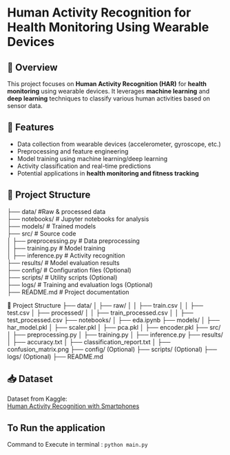 # Human Activity Recognition for Health Monitoring Using Wearable Devices  

## 📌 Overview  
This project focuses on **Human Activity Recognition (HAR)** for **health monitoring** using wearable devices. It leverages **machine learning** and **deep learning** techniques to classify various human activities based on sensor data.  

## 🚀 Features  
- Data collection from wearable devices (accelerometer, gyroscope, etc.)  
- Preprocessing and feature engineering  
- Model training using machine learning/deep learning  
- Activity classification and real-time predictions  
- Potential applications in **health monitoring and fitness tracking**  

## 📂 Project Structure  

 ├── data/                   #Raw & processed data </br>
 ├── notebooks/              # Jupyter notebooks for analysis </br>
 ├── models/                 # Trained models </br>
 ├── src/                    # Source code </br>
 │ ├── preprocessing.py      # Data preprocessing </br>
 │ ├── training.py           # Model training </br>
 │ ├── inference.py          # Activity recognition </br>
 ├── results/                # Model evaluation results </br>
 ├── config/                 # Configuration files (Optional) </br>
 ├── scripts/                # Utility scripts (Optional) </br>
 ├── logs/                   # Training and evaluation logs (Optional) </br>
 ├── README.md # Project documentation


📂 Project Structure
├── data/
│ ├── raw/
│ │ ├── train.csv
│ │ ├── test.csv
│ ├── processed/
│ │ ├── train_processed.csv
│ │ ├── test_processed.csv
├── notebooks/
│ ├── eda.ipynb
├── models/
│ ├── har_model.pkl
│ ├── scaler.pkl
│ ├── pca.pkl
│ ├── encoder.pkl
├── src/
│ ├── preprocessing.py
│ ├── training.py
│ ├── inference.py
├── results/
│ ├── accuracy.txt
│ ├── classification_report.txt
│ ├── confusion_matrix.png
├── config/ (Optional)
├── scripts/ (Optional)
├── logs/ (Optional)
├── README.md


## 📥 Dataset
Dataset from Kaggle:  
[Human Activity Recognition with Smartphones](https://www.kaggle.com/datasets/uciml/human-activity-recognition-with-smartphones)  


## To Run the application
Command to Execute in terminal :  `python main.py`